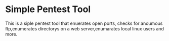 # Simple Pentest Tool
This is a siple pentest tool that enuerates open ports, checks for anoumous ftp,enumerates directorys on a web server,enumarates local linux users and more.
